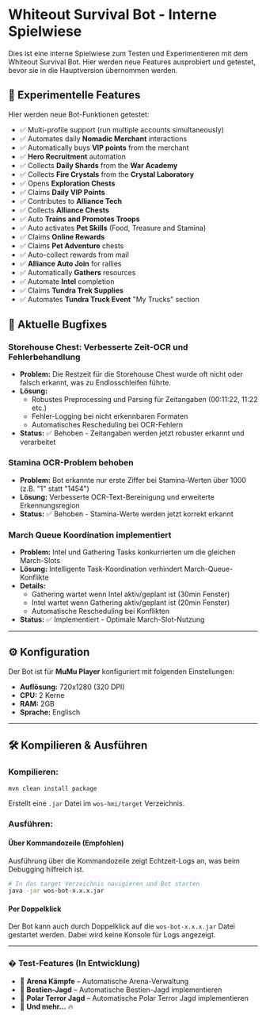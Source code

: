 # Whiteout Survival Bot - Interne Spielwiese

Dies ist eine interne Spielwiese zum Testen und Experimentieren mit dem Whiteout Survival Bot. Hier werden neue Features ausprobiert und getestet, bevor sie in die Hauptversion übernommen werden.

## 🧪 Experimentelle Features

Hier werden neue Bot-Funktionen getestet:

- ✅ Multi-profile support (run multiple accounts simultaneously)
- ✅ Automates daily **Nomadic Merchant** interactions
- ✅ Automatically buys **VIP points** from the merchant
- ✅ **Hero Recruitment** automation
- ✅ Collects **Daily Shards** from the **War Academy**
- ✅ Collects **Fire Crystals** from the **Crystal Laboratory**
- ✅ Opens **Exploration Chests**
- ✅ Claims **Daily VIP Points**
- ✅ Contributes to **Alliance Tech**
- ✅ Collects **Alliance Chests**
- ✅ Auto **Trains and Promotes Troops**
- ✅ Auto activates **Pet Skills** (Food, Treasure and Stamina)
- ✅ Claims **Online Rewards**
- ✅ Claims **Pet Adventure** chests
- ✅ Auto-collect rewards from mail
- ✅ **Alliance Auto Join** for rallies
- ✅ Automatically **Gathers** resources
- ✅ Automate **Intel** completion
- ✅ Claims **Tundra Trek Supplies**
- ✅ Automates **Tundra Truck Event** "My Trucks" section

## 🔧 Aktuelle Bugfixes


### Storehouse Chest: Verbesserte Zeit-OCR und Fehlerbehandlung
- **Problem:** Die Restzeit für die Storehouse Chest wurde oft nicht oder falsch erkannt, was zu Endlosschleifen führte.
- **Lösung:**
  - Robustes Preprocessing und Parsing für Zeitangaben (00:11:22, 11:22 etc.)
  - Fehler-Logging bei nicht erkennbaren Formaten
  - Automatisches Rescheduling bei OCR-Fehlern
- **Status:** ✅ Behoben - Zeitangaben werden jetzt robuster erkannt und verarbeitet

### Stamina OCR-Problem behoben
- **Problem:** Bot erkannte nur erste Ziffer bei Stamina-Werten über 1000 (z.B. "1" statt "1454")
- **Lösung:** Verbesserte OCR-Text-Bereinigung und erweiterte Erkennungsregion
- **Status:** ✅ Behoben - Stamina-Werte werden jetzt korrekt erkannt

### March Queue Koordination implementiert
- **Problem:** Intel und Gathering Tasks konkurrierten um die gleichen March-Slots
- **Lösung:** Intelligente Task-Koordination verhindert March-Queue-Konflikte
- **Details:** 
  - Gathering wartet wenn Intel aktiv/geplant ist (30min Fenster)
  - Intel wartet wenn Gathering aktiv/geplant ist (20min Fenster)
  - Automatische Rescheduling bei Konflikten
- **Status:** ✅ Implementiert - Optimale March-Slot-Nutzung

---

## ⚙️ Konfiguration

Der Bot ist für **MuMu Player** konfiguriert mit folgenden Einstellungen:

- **Auflösung:** 720x1280 (320 DPI)  
- **CPU:** 2 Kerne  
- **RAM:** 2GB 
- **Sprache:** Englisch

---

## 🛠️ Kompilieren & Ausführen

### Kompilieren:

```sh
mvn clean install package
```
Erstellt eine `.jar` Datei im `wos-hmi/target` Verzeichnis.

### Ausführen:

#### Über Kommandozeile (Empfohlen)
Ausführung über die Kommandozeile zeigt Echtzeit-Logs an, was beim Debugging hilfreich ist.
```sh
# In das target Verzeichnis navigieren und Bot starten
java -jar wos-bot-x.x.x.jar
```

#### Per Doppelklick
Der Bot kann auch durch Doppelklick auf die `wos-bot-x.x.x.jar` Datei gestartet werden. Dabei wird keine Konsole für Logs angezeigt.

---

### � Test-Features (In Entwicklung)
- 🔹 **Arena Kämpfe** – Automatische Arena-Verwaltung
- 🔹 **Bestien-Jagd** – Automatische Bestien-Jagd implementieren
- 🔹 **Polar Terror Jagd** – Automatische Polar Terror Jagd implementieren
- 🔹 **Und mehr...** 🔥




